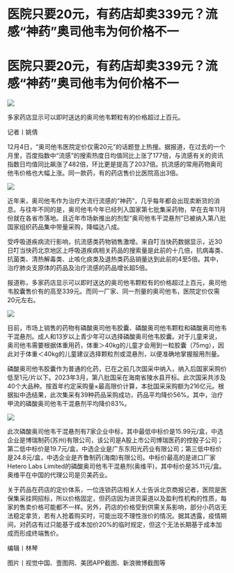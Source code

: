 # 医院只要20元，有药店却卖339元？流感“神药”奥司他韦为何价格不一

# 医院只要20元，有药店却卖339元？流感“神药”奥司他韦为何价格不一

![](https://inews.gtimg.com/om_bt/OoZgH2RYGQLmMHkbOESaKSnf8tz8F49L9A6NQ2q-19j3AAA/1000)

多家药店显示可以即时送达的奥司他韦颗粒有的价格超过上百元。

记者丨姚倩

12月4日，“奥司他韦医院定价仅需20元”的话题登上热搜。据报道，在过去的一个月里，百度指数中“流感”的搜索热度日均值同比上涨了177倍，与流感有关的资讯指数日均值同比飙涨了482倍，环比更是提高了2037倍。抗流感的常用药物奥司他韦价格也大幅上涨。同一款药，有的药店售价比医院高出3倍。

![](https://inews.gtimg.com/om_bt/O_RclM88ALI4MlKV-8KL11GLst1Dlajcf59yrbqmwDho0AA/1000)

近年来，奥司他韦作为治疗大流行流感的“神药”，几乎每年都会出现卖断货的消息。与往年不同的是，奥司他韦今年已经列入国家第七批集采药物，早在去年11月份就在各省市落地。且近年市场新推出的剂型“奥司他韦干混悬剂”已被纳入第八批国家组织药品集中带量采购，降幅达八成。

受呼吸道疾病流行影响，抗流感类药物销售激增。来自叮当快药数据显示，近30日叮当快药北京地区上呼吸道疾病相关药品的搜索量是此前的十几倍，抗病毒类、抗菌类、清热解毒类、止咳化痰类及退热类药品销量达到此前的4至5倍。其中，治疗肺炎支原体的药品及治疗流感的药品增长超5倍。

报道称，多家药店显示可以即时送达的奥司他韦颗粒有的价格超过上百元，奥司他韦胶囊售价有的高至339元。而同一厂家、同一剂量的奥司他韦，医院定价仅需20元左右。

![](https://inews.gtimg.com/om_bt/OxGJjXRRn_PT4bHsdMfi0rflb5BXoXWb3kctpHeuzKyEwAA/1000)

目前，市场上销售的药物有磷酸奥司他韦胶囊、磷酸奥司他韦颗粒和磷酸奥司他韦干混悬剂。成人和13岁以上青少年可以选择磷酸奥司他韦胶囊。对于儿童来说，奥司他韦需要根据体重用药，体重＞40kg的儿童才会用到一粒胶囊（75mg），因此对于体重＜40kg的儿童建议选择颗粒剂或混悬剂，以便准确地掌握服用剂量。

磷酸奥司他韦胶囊作为普通的化药，已在之前几次国采中纳入，纳入后国家采购价低至1元/片以下。2023年3月，第八批国采在海南省陵水县开标。此次国采共涉及40个大品种。按首年约定采购量×最高限价计算，本批国采采购额为216亿元。根据拟中选结果，此次集采有39种药品采购成功，药品平均降价56%。其中，治疗甲流的磷酸奥司他韦干混悬剂平均降价83%。

![](https://inews.gtimg.com/om_bt/ORnTMnS5wwDQdVY67g85P05ZtrjshooEy3eTKhW8TgEkkAA/1000)

此次磷酸奥司他韦干混悬剂有7家企业中标，其中最低中标价是15.99元/盒，中选企业是博瑞制药(苏州)有限公司，该公司是A股上市公司博瑞医药的控股子公司；第二低中标价是19.7元/盒，中选企业是广东东阳光药业有限公司；第三低中标价是24.8元/盒，中选企业是齐鲁制药(海南)有限公司。中标价最高的是进口厂家Hetero
Labs Limited的磷酸奥司他韦干混悬剂(奥维平)，其中标价是35.11元/盒。奥维平在中国的代理公司是贝美药业。

关于药品在药店的定价体系，一位连锁药店相关人士告诉北京商报记者，医院是医保集采挂网招标，所以价格固定，但药店因为进货渠道以及盈利性机构的性质，每家的售卖价格可能都不一样。另外，药店的价格受到供需关系影响，部分小药店无法稳定拿货，若有人抢着购买时，可能出现不理性涨价的情况。据其透露，疫情期间，对药店有过只能基于成本加价20%的临时规定，但这个无法长期基于成本加成而形成终端售价。

编辑丨林琴

图片丨视觉中国、壹图网、美团APP截图、新浪微博截图等

